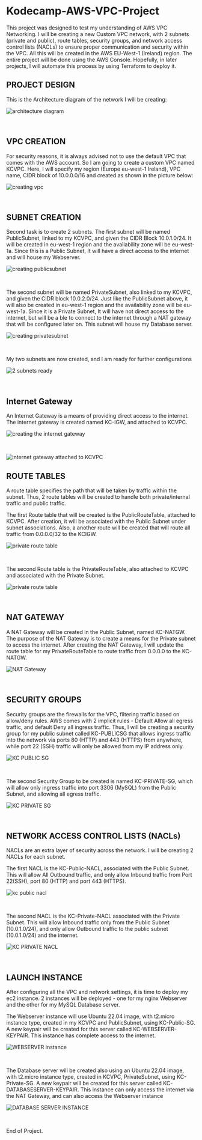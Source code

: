 # Kodecamp-AWS-VPC-Project
This project was designed to test my understanding of AWS VPC Networking. I will be creating a new Custom VPC network, with 2 subnets (private and public), route tables, security groups, and network access control lists (NACLs) to ensure proper communication and security within the VPC. All this will be created in the AWS EU-West-1 (Ireland) region. The entire project will be done using the AWS Console. Hopefully, in later projects, I will automate this process by using Terraform to deploy it. 

## PROJECT DESIGN 

This is the Architecture diagram of the network I will be creating: 

![architecture diagram](https://github.com/user-attachments/assets/1c923eb3-ce79-4d07-bbb4-c84ff42696f1)

<br>

## VPC CREATION 
For security reasons, it is always advised not to use the default VPC that comes with the AWS account. So I am going to create a custom VPC named KCVPC. Here, I will specify my region (Europe eu-west-1 Ireland), VPC name, CIDR block of 10.0.0.0/16 and created as shown in the picture below: 


![creating vpc](https://github.com/user-attachments/assets/19de5b84-863e-4e4d-9569-b65bea070593) 

<br> 

## SUBNET CREATION
Second task is to create 2 subnets. The first subnet will be named PublicSubnet, linked to my KCVPC, and given the CIDR Block 10.0.1.0/24. It will be created in eu-west-1 region and the availability zone will be eu-west-1a. Since this is a Public Subnet, It will have a direct access to the internet and will house my Webserver.


![creating publicsubnet](https://github.com/user-attachments/assets/03c73d98-ad2e-49d2-8120-bbded3a25341) 

<br> 

The second subnet will be named PrivateSubnet, also linked to my KCVPC, and given the CIDR block 10.0.2.0/24. Just like the PublicSubnet above, it will also be created in eu-west-1 region and the availability zone will be eu-west-1a. Since it is a Private Subnet, It will have not direct access to the internet, but will be a ble to connect to the internet through a NAT gateway that will be configured later on. This subnet will house my Database server. 

![creating privatesubnet](https://github.com/user-attachments/assets/4ca26996-7476-43bf-a1a5-e76bb20c6538) 

<br> 

My two subnets are now created, and I am ready for further configurations


![2 subnets ready](https://github.com/user-attachments/assets/4f803b54-628c-4f6f-97c9-83c2d6fd9b66)

<br> 


## Internet Gateway 
An Internet Gateway is a means of providing direct access to the internet. The internet gateway is created named KC-IGW, and attached to KCVPC. 


![creating the internet gateway](https://github.com/user-attachments/assets/320986d6-f46f-4b8c-b3a6-0f3c95d8df1d)

<br>


![internet gateway attached to KCVPC](https://github.com/user-attachments/assets/ce27ac30-d037-4dcd-9b5d-8ca4926e5fa5) 


## ROUTE TABLES 
A route table specifies the path that will be taken by traffic within the subnet. Thus, 2 route tables will be created to handle both private/internal traffic and public traffic. 

The first Route table that will be created is the PublicRouteTable, attached to KCVPC. After creation, it will be associated with the Public Subnet under subnet associations. Also, a another route will be created that will route all traffic from 0.0.0.0/32 to the KCIGW. 

![private route table](https://github.com/user-attachments/assets/943a3b96-6819-4130-9930-aed049e60165) 


<br> 

The second Route table is the PrivateRouteTable, also attached to KCVPC and associated with the Private Subnet. 


![private route table](https://github.com/user-attachments/assets/e086c3f3-f3a6-4467-94fa-e21f940b00b8) 

<br> 

## NAT GATEWAY 
A NAT Gateway will be created in the Public Subnet, named KC-NATGW. The purpose of the NAT Gateway is to create a means for the Private subnet to access the internet. After creating the NAT Gateway, I will update the route table for my PrivateRouteTable to route traffic from 0.0.0.0 to the KC-NATGW. 


![NAT Gateway](https://github.com/user-attachments/assets/b1af4b8f-3cb5-4de1-807c-3b1588062080) 

<br> 

## SECURITY GROUPS 
Security groups are the firewalls for the VPC, filtering traffic based on allow/deny rules. AWS comes with 2 implicit rules - Default Allow all egress traffic, and default Deny all ingress traffic. Thus, I will be creating a security group for my public subnet called KC-PUBLICSG that allows ingress traffic into the network via ports 80 (HTTP) and 443 (HTTPS) from anywhere, while port 22 (SSH) traffic will only be allowed from my IP address only. 

![KC PUBLIC SG](https://github.com/user-attachments/assets/e68dedb3-8cc5-4a0a-9e3b-eb4a32c9fdb3)

<br>


The second Security Group to be created is named KC-PRIVATE-SG, which will allow only ingress traffic into port 3306 (MySQL) from the Public Subnet, and allowing all egress traffic. 


![KC PRIVATE SG](https://github.com/user-attachments/assets/c0730d05-c614-4358-b3c7-67db87c15032)


<br> 

## NETWORK ACCESS CONTROL LISTS (NACLs) 
NACLs are an extra layer of security across the network. I will be creating 2 NACLs for each subnet. 

The first NACL is the KC-Public-NACL, associated with the Public Subnet. This will allow All Outbound traffic, and only allow Inbound traffic from Port 22(SSH), port 80 (HTTP) and port 443 (HTTPS). 

![kc public nacl](https://github.com/user-attachments/assets/1085d27f-9643-450c-b456-460d663b1266)


<br> 

The second NACL is the KC-Private-NACL associated with the Private Subnet. This will allow Inbound traffic only from the Public Subnet (10.0.1.0/24), and only allow Outbound traffic to the public subnet (10.0.1.0/24) and the internet. 

![KC PRIVATE NACL](https://github.com/user-attachments/assets/648fa738-88b7-4da0-bb41-5e2bf6946691)

<br>


## LAUNCH INSTANCE 

After configuring all the VPC and network settings, it is time to deploy my ec2 instance. 2 instances will be deployed - one for my nginx Webserver and the other for my MySQL Database server. 

The Webserver instance will use Ubuntu 22.04 image, with t2.micro instance type, created in my KCVPC and PublicSubnet, using KC-Public-SG. A new keypair will be created for this server called KC-WEBSERVER-KEYPAIR. This instance has complete access to the internet. 

![WEBSERVER instance](https://github.com/user-attachments/assets/606b3a7d-7c3c-4993-ab40-65989974629b)

<br>


The Database server will be created also using an Ubuntu 22.04 image, with t2.micro instance type, created in KCVPC, PrivateSubnet, using KC-Private-SG. A new keypair will be created for this server called KC-DATABASESERVER-KEYPAIR. This instance can only access the internet via the NAT Gateway, and can also access the Webserver instance

![DATABASE SERVER INSTANCE](https://github.com/user-attachments/assets/365d5980-4f55-47a5-bf33-00ff1d90ed2b)

<br> 

End of Project. 



